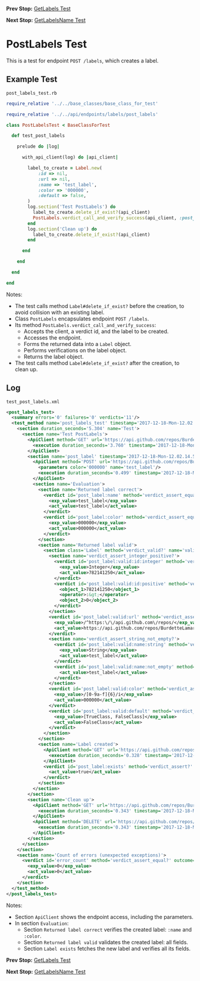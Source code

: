 <!--- GENERATED FILE, DO NOT EDIT --->
**Prev Stop:** [GetLabels Test](./GetLabels.md#getlabels-test)

**Next Stop:** [GetLabelsName Test](./GetLabelsName.md#getlabelsname-test)


# PostLabels Test

This is a test for endpoint `POST /labels`, which creates a label.

## Example Test

<code>post_labels_test.rb</code>
```ruby
require_relative '../../base_classes/base_class_for_test'

require_relative '../../api/endpoints/labels/post_labels'

class PostLabelsTest < BaseClassForTest

  def test_post_labels

    prelude do |log|

      with_api_client(log) do |api_client|

        label_to_create = Label.new(
            :id => nil,
            :url => nil,
            :name => 'test_label',
            :color => '000000',
            :default => false,
        )
        log.section('Test PostLabels') do
          label_to_create.delete_if_exist?(api_client)
          PostLabels.verdict_call_and_verify_success(api_client, :post_label, label_to_create)
        end
        log.section('Clean up') do
          label_to_create.delete_if_exist?(api_client)
        end

      end

    end

  end

end
```

Notes:

- The test calls method `Label#delete_if_exist?` before the creation, to avoid collision with an existing label.
- Class `PostLabels` encapsulates endpoint `POST /labels`.
- Its method `PostLabels.verdict_call_and_verify_success`:
  - Accepts the client, a verdict id, and the label to be created.
  - Accesses the endpoint.
  - Forms the returned data into a `Label` object.
  - Performs verifications on the label object.
  - Returns the label object.
- The test calls method `Label#delete_if_exist?` after the creation, to clean up.

## Log

<code>test_post_labels.xml</code>
```xml
<post_labels_test>
  <summary errors='0' failures='0' verdicts='11'/>
  <test_method name='post_labels_test' timestamp='2017-12-18-Mon-12.02.10.775'>
    <section duration_seconds='5.304' name='Test'>
      <section name='Test PostLabels'>
        <ApiClient method='GET' url='https://api.github.com/repos/BurdetteLamar/CrashDummy/labels/test_label'>
          <execution duration_seconds='3.760' timestamp='2017-12-18-Mon-12.02.10.790'/>
        </ApiClient>
        <section name='post_label' timestamp='2017-12-18-Mon-12.02.14.550'>
          <ApiClient method='POST' url='https://api.github.com/repos/BurdetteLamar/CrashDummy/labels'>
            <parameters color='000000' name='test_label'/>
            <execution duration_seconds='0.499' timestamp='2017-12-18-Mon-12.02.14.550'/>
          </ApiClient>
          <section name='Evaluation'>
            <section name='Returned label correct'>
              <verdict id='post_label:name' method='verdict_assert_equal?' outcome='passed' volatile='false'>
                <exp_value>test_label</exp_value>
                <act_value>test_label</act_value>
              </verdict>
              <verdict id='post_label:color' method='verdict_assert_equal?' outcome='passed' volatile='false'>
                <exp_value>000000</exp_value>
                <act_value>000000</act_value>
              </verdict>
            </section>
            <section name='Returned label valid'>
              <section class='Label' method='verdict_valid?' name='valid'>
                <section name='verdict_assert_integer_positive?'>
                  <verdict id='post_label:valid:id:integer' method='verdict_assert_kind_of?' outcome='passed' volatile='false'>
                    <exp_value>Integer</exp_value>
                    <act_value>782141250</act_value>
                  </verdict>
                  <verdict id='post_label:valid:id:positive' method='verdict_assert_operator?' outcome='passed' volatile='false'>
                    <object_1>782141250</object_1>
                    <operator>:&gt;</operator>
                    <object_2>0</object_2>
                  </verdict>
                </section>
                <verdict id='post_label:valid:url' method='verdict_assert_match?' outcome='passed' volatile='false'>
                  <exp_value>/^https:\/\/api.github.com\/repos/</exp_value>
                  <act_value>https://api.github.com/repos/BurdetteLamar/CrashDummy/labels/test_label</act_value>
                </verdict>
                <section name='verdict_assert_string_not_empty?'>
                  <verdict id='post_label:valid:name:string' method='verdict_assert_kind_of?' outcome='passed' volatile='false'>
                    <exp_value>String</exp_value>
                    <act_value>test_label</act_value>
                  </verdict>
                  <verdict id='post_label:valid:name:not_empty' method='verdict_refute_empty?' outcome='passed' volatile='false'>
                    <act_value>test_label</act_value>
                  </verdict>
                </section>
                <verdict id='post_label:valid:color' method='verdict_assert_match?' outcome='passed' volatile='false'>
                  <exp_value>/[0-9a-f]{6}/i</exp_value>
                  <act_value>000000</act_value>
                </verdict>
                <verdict id='post_label:valid:default' method='verdict_assert_includes?' outcome='passed' volatile='false'>
                  <exp_value>[TrueClass, FalseClass]</exp_value>
                  <act_value>FalseClass</act_value>
                </verdict>
              </section>
            </section>
            <section name='Label created'>
              <ApiClient method='GET' url='https://api.github.com/repos/BurdetteLamar/CrashDummy/labels/test_label'>
                <execution duration_seconds='0.328' timestamp='2017-12-18-Mon-12.02.15.065'/>
              </ApiClient>
              <verdict id='post_label:exists' method='verdict_assert?' outcome='passed' volatile='false'>
                <act_value>true</act_value>
              </verdict>
            </section>
          </section>
        </section>
        <section name='Clean up'>
          <ApiClient method='GET' url='https://api.github.com/repos/BurdetteLamar/CrashDummy/labels/test_label'>
            <execution duration_seconds='0.343' timestamp='2017-12-18-Mon-12.02.15.392'/>
          </ApiClient>
          <ApiClient method='DELETE' url='https://api.github.com/repos/BurdetteLamar/CrashDummy/labels/test_label'>
            <execution duration_seconds='0.343' timestamp='2017-12-18-Mon-12.02.15.736'/>
          </ApiClient>
        </section>
      </section>
    </section>
    <section name='Count of errors (unexpected exceptions)'>
      <verdict id='error_count' method='verdict_assert_equal?' outcome='passed' volatile='true'>
        <exp_value>0</exp_value>
        <act_value>0</act_value>
      </verdict>
    </section>
  </test_method>
</post_labels_test>
```

Notes:

- Section `ApiClient` shows the endpoint access, including the parameters.
- In section `Evaluation`:
  - Section `Returned label correct` verifies the created label: `:name` and `:color`.
  - Section `Returned label valid` validates the created label: all fields.
  - Section `Label exists` fetches the new label and verifies all its fields.

**Prev Stop:** [GetLabels Test](./GetLabels.md#getlabels-test)

**Next Stop:** [GetLabelsName Test](./GetLabelsName.md#getlabelsname-test)

